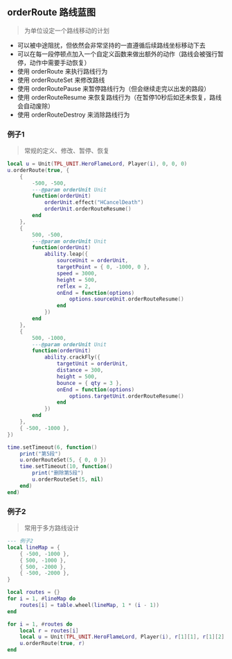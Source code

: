 ## orderRoute 路线蓝图

> 为单位设定一个路线移动的计划

* 可以被中途阻扰，但依然会非常坚持的一直遵循后续路线坐标移动下去
* 可以在每一段停顿点加入一个自定义函数来做出额外的动作（路线会被强行暂停，动作中需要手动恢复）
* 使用 orderRoute 来执行路线行为
* 使用 orderRouteSet 来修改路线
* 使用 orderRoutePause 来暂停路线行为（但会继续走完以出发的路段）
* 使用 orderRouteResume 来恢复路线行为（在暂停10秒后如还未恢复，路线会自动废除）
* 使用 orderRouteDestroy 来消除路线行为

### 例子1

> 常规的定义、修改、暂停、恢复

```lua
local u = Unit(TPL_UNIT.HeroFlameLord, Player(i), 0, 0, 0)
u.orderRoute(true, {
    {
        -500, -500,
        ---@param orderUnit Unit
        function(orderUnit)
            orderUnit.effect("HCancelDeath")
            orderUnit.orderRouteResume()
        end
    },
    {
        500, -500,
        ---@param orderUnit Unit
        function(orderUnit)
            ability.leap({
                sourceUnit = orderUnit,
                targetPoint = { 0, -1000, 0 },
                speed = 3000,
                height = 500,
                reflex = 2,
                onEnd = function(options)
                    options.sourceUnit.orderRouteResume()
                end
            })
        end
    },
    {
        500, -1000,
        ---@param orderUnit Unit
        function(orderUnit)
            ability.crackFly({
                targetUnit = orderUnit,
                distance = 300,
                height = 500,
                bounce = { qty = 3 },
                onEnd = function(options)
                    options.targetUnit.orderRouteResume()
                end
            })
        end
    },
    { -500, -1000 },
})

time.setTimeout(6, function()
    print("第5段")
    u.orderRouteSet(5, { 0, 0 })
    time.setTimeout(10, function()
        print("删除第5段")
        u.orderRouteSet(5, nil)
    end)
end)
```

### 例子2

> 常用于多方路线设计

```lua
--- 例子2
local lineMap = {
    { -500, -1000 },
    { 500, -1000 },
    { 500, -2000 },
    { -500, -2000 },
}

local routes = {}
for i = 1, #lineMap do
    routes[i] = table.wheel(lineMap, 1 * (i - 1))
end

for i = 1, #routes do
    local r = routes[i]
    local u = Unit(TPL_UNIT.HeroFlameLord, Player(i), r[1][1], r[1][2], 0)
    u.orderRoute(true, r)
end
```
